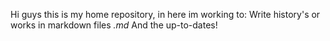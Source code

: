 Hi guys this is my home repository, in here im working to:
Write history's or works in markdown files *.md*
And the up-to-dates!
